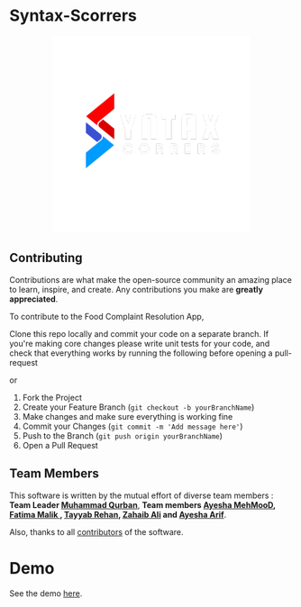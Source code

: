 ﻿# Syntax-Scorrers
 
 <div align="center">
  <img src="https://raw.githubusercontent.com/mqurban/Syntax-Scorrers/main/Scorrers.webp"/>
 </div>

 ## Contributing 

Contributions are what make the open-source community an amazing place to learn, inspire, and create. Any contributions you make are **greatly appreciated**.

To contribute to the Food Complaint Resolution App, 

Clone this repo locally and commit your code on a separate branch.
If you're making core changes please write unit tests for your code, and check that everything works by running the following before opening a pull-request

or 

1. Fork the Project
2. Create your Feature Branch (`git checkout -b yourBranchName`)
3. Make changes and make sure everything is working fine
4. Commit your Changes (`git commit -m 'Add message here'`)
5. Push to the Branch (`git push origin yourBranchName`)
6. Open a Pull Request


 ## Team Members
This software is written by the mutual effort of diverse team members :
**Team Leader [Muhammad Qurban](https://www.linkedin.com/in/mr-qurban/)**,
**Team members [Ayesha MehMooD](https://www.linkedin.com/in/ayesha-mehmood-9264a228b),
[Fatima Malik ](https://www.linkedin.com/in/fatima-malik99/),
[Tayyab Rehan](https://www.linkedin.com/in/tayyab-rehan11),
[Zahaib Ali](http://linkedin.com/in/zahaibali) and
[Ayesha Arif](https://www.linkedin.com/in/ayesha-arif-a760a6217/)**.

Also, thanks to all [contributors](https://github.com/mqurban/Syntax-Scorrers/graphs/contributors) of the software.
 
 # Demo 

 See the demo [here](https://youtu.be/q8M74Zzyd5I?feature=shared).


 
 
 
